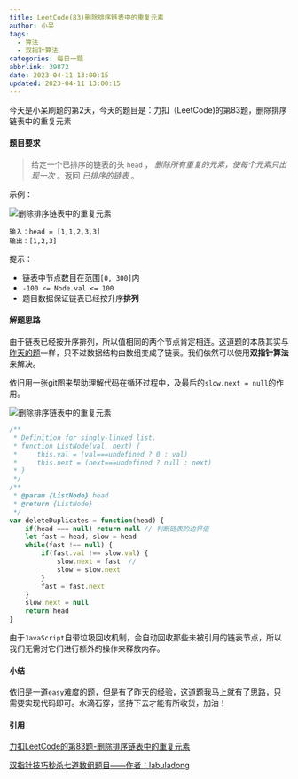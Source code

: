 ```yaml
---
title: LeetCode(83)删除排序链表中的重复元素
author: 小呆
tags:
  - 算法
  - 双指针算法
categories: 每日一题
abbrlink: 39872
date: 2023-04-11 13:00:15
updated: 2023-04-11 13:00:15
---
```


今天是小呆刷题的第2天，今天的题目是：力扣（LeetCode)的第83题，删除排序链表中的重复元素

#### 题目要求

> 给定一个已排序的链表的头 `head` ， *删除所有重复的元素，使每个元素只出现一次* 。返回 *已排序的链表* 。

<!--more-->

示例：

![删除排序链表中的重复元素](http://img.xdxmblog.cn/images/image-20230411130211651.png)

```
输入：head = [1,1,2,3,3]
输出：[1,2,3]
```

提示：

- 链表中节点数目在范围`[0, 300]`内
- `-100 <= Node.val <= 100`
- 题目数据保证链表已经按升序**排列**

#### 解题思路

由于链表已经按升序排列，所以值相同的两个节点肯定相连。这道题的本质其实与[昨天的题](https://www.xdxmblog.cn/posts/1148.html)一样，只不过数据结构由数组变成了链表。我们依然可以使用**双指针算法**来解决。

依旧用一张git图来帮助理解代码在循环过程中，及最后的`slow.next = null`的作用。

![删除排序链表中的重复元素](http://img.xdxmblog.cn/images/image-202304110001.gif)

```javascript
/**
 * Definition for singly-linked list.
 * function ListNode(val, next) {
 *     this.val = (val===undefined ? 0 : val)
 *     this.next = (next===undefined ? null : next)
 * }
 */
/**
 * @param {ListNode} head
 * @return {ListNode}
 */
var deleteDuplicates = function(head) {
    if(head === null) return null // 判断链表的边界值
    let fast = head, slow = head
    while(fast !== null) {
        if(fast.val !== slow.val) {
            slow.next = fast  // 
            slow = slow.next
        }
        fast = fast.next
    }
    slow.next = null
    return head
}
```

由于`JavaScript`自带垃圾回收机制，会自动回收那些未被引用的链表节点，所以我们无需对它们进行额外的操作来释放内存。

#### 小结

依旧是一道`easy`难度的题，但是有了昨天的经验，这道题我马上就有了思路，只需要实现代码即可。水滴石穿，坚持下去才能有所收货，加油！

#### 引用

[力扣LeetCode的第83题-删除排序链表中的重复元素](https://leetcode.cn/problems/remove-duplicates-from-sorted-list/)

[双指针技巧秒杀七道数组题目——作者：labuladong](https://labuladong.gitee.io/algo/di-yi-zhan-da78c/shou-ba-sh-48c1d/shuang-zhi-fa4bd/)

